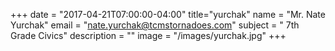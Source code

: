 +++
date = "2017-04-21T07:00:00-04:00"
title="yurchak"
name = "Mr. Nate Yurchak"
email = "nate.yurchak@tcmstornadoes.com"
subject = " 7th Grade Civics"
description = ""
image = "/images/yurchak.jpg"
+++